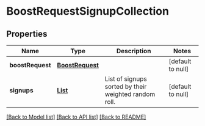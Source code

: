 # BoostRequestSignupCollection
## Properties

| Name | Type | Description | Notes |
|------------ | ------------- | ------------- | -------------|
| **boostRequest** | [**BoostRequest**](BoostRequest.md) |  | [default to null] |
| **signups** | [**List**](BoostRequestSignupCollection_signups.md) | List of signups sorted by their weighted random roll. | [default to null] |

[[Back to Model list]](../README.md#documentation-for-models) [[Back to API list]](../README.md#documentation-for-api-endpoints) [[Back to README]](../README.md)

